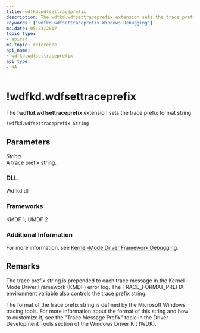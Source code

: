 ```yaml
---
title: wdfkd.wdfsettraceprefix
description: The wdfkd.wdfsettraceprefix extension sets the trace prefix format string.
keywords: ["wdfkd.wdfsettraceprefix Windows Debugging"]
ms.date: 05/23/2017
topic_type:
- apiref
ms.topic: reference
api_name:
- wdfkd.wdfsettraceprefix
api_type:
- NA
---
```


# !wdfkd.wdfsettraceprefix


The **!wdfkd.wdfsettraceprefix** extension sets the trace prefix format string.

```dbgcmd
!wdfkd.wdfsettraceprefix String
```

## <span id="Parameters"></span><span id="parameters"></span><span id="PARAMETERS"></span>Parameters


<span id="_______String______"></span><span id="_______string______"></span><span id="_______STRING______"></span> *String*   
A trace prefix string.

### <span id="DLL"></span><span id="dll"></span>DLL

Wdfkd.dll

### <span id="Frameworks"></span><span id="frameworks"></span><span id="FRAMEWORKS"></span>Frameworks

KMDF 1, UMDF 2

### <span id="Additional_Information"></span><span id="additional_information"></span><span id="ADDITIONAL_INFORMATION"></span>Additional Information

For more information, see [Kernel-Mode Driver Framework Debugging](kernel-mode-driver-framework-debugging.md).

## Remarks

The trace prefix string is prepended to each trace message in the Kernel-Mode Driver Framework (KMDF) error log. The TRACE\_FORMAT\_PREFIX environment variable also controls the trace prefix string.

The format of the trace prefix string is defined by the Microsoft Windows tracing tools. For more information about the format of this string and how to customize it, see the "Trace Message Prefix" topic in the Driver Development Tools section of the Windows Driver Kit (WDK).

 

 





